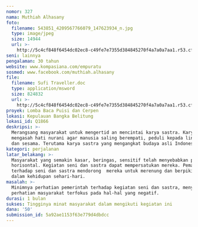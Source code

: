 ```yaml
---
nomor: 327
nama: Muthiah Alhasany
foto:
  filename: 543851_4209567766079_147623934_n.jpg
  type: image/jpeg
  size: 14944
  url: >-
    http://5c4cf848f6454dc02ec8-c49fe7e7355d384845270f4a7a0a7aa1.r53.cf2.rackcdn.com/96e59c8a-7455-46e8-9d6b-31005780027e/543851_4209567766079_147623934_n.jpg
seni: lainnya
pengalaman: 30 tahun
website: www.kompasiana.com/empuratu
sosmed: www.facebook.com/muthiah.alhasany
file:
  filename: Sufi Traveller.doc
  type: application/msword
  size: 824832
  url: >-
    http://5c4cf848f6454dc02ec8-c49fe7e7355d384845270f4a7a0a7aa1.r53.cf2.rackcdn.com/1174bbf2-05e8-4cad-82e0-1ee328b687b6/Sufi%20Traveller.doc
proyek: Lomba Baca Puisi dan Cerpen
lokasi: Kepulauan Bangka Belitung
lokasi_id: Q1866
deskripsi: >-
  Merangsang masyarakat untuk mengertid an mencintai karya sastra. Karya sastra
  mengasah hati nurani agar manusia saling berempati, peduli kepada lingkungan
  dan sesama. Terutama karya sastra yang mengangkat budaya asli Indonesia.
kategori: perjalanan
latar_belakang: >-
  Masyarakat yang semakin kasar, beringas, sensitif telah menyebabkan pergesekan
  horisontal. Kegiatan seni dan sastra dapat mempersatukan mereka. Pemahaman
  terhadap seni dan sastra mendorong  mereka untuk merenung dan berpikir bijak
  dalam kehidupan sehari-hari.
masalah: >-
  Minimnya perhatian pemerintah terhadap kegiatan seni dan sastra, menyebabkan
  perhatian masyarakat terfokus pada hal-hal yang negatif.
durasi: 1 bulan
sukses: Tingginya minat masyarakat dalam mengikuti kegiatan ini
dana: '50'
submission_id: 5a92ae1153f63e779d4dbdcc
---
```

